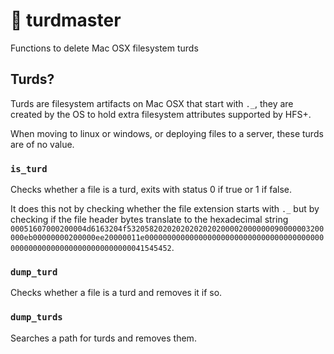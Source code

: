 # 💩 turdmaster

Functions to delete Mac OSX filesystem turds

## Turds?

Turds are filesystem artifacts on Mac OSX that start with `._`, they are created by the OS to hold extra filesystem attributes supported by HFS+.

When moving to linux or windows, or deploying files to a server, these turds are of no value.

### `is_turd`

Checks whether a file is a turd, exits with status 0 if true or 1 if false.

It does this not by checking whether the file extension starts with `._` but by checking if the file header bytes translate to the hexadecimal string `00051607000200004d6163204f53205820202020202020200002000000090000003200000eb00000000200000ee20000011e0000000000000000000000000000000000000000000000000000000000000000000041545452`.

### `dump_turd`

Checks whether a file is a turd and removes it if so.

### `dump_turds`

Searches a path for turds and removes them.
